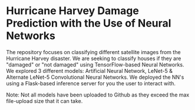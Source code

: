 # Hurricane Harvey Damage Prediction with the Use of Neural Networks 

The repository focuses on classifying different satellite images from the Hurricane Harvey disaster. We are seeking to classify houses if they are "damaged" or "not damaged" using TensorFlow-based Neural Networks. We explored 3 different models: Artificial Neural Network, LeNet-5 & Alternate LeNet-5 Convolutional Neural Networks. We deployed the NN's using a Flask-based inference server for you the user to interact with. 

Note: Not all models have been uploaded to Github as they exceed the max file-upload size that it can take. 

## 
